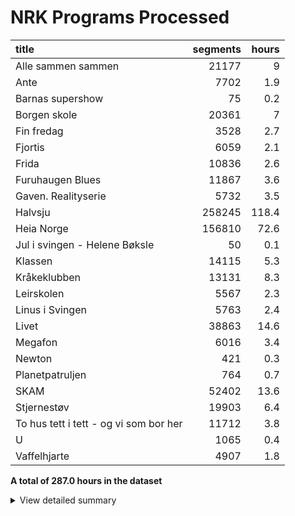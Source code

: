 # NRK Programs Processed
| title                                  |   segments |   hours |
|:---------------------------------------|-----------:|--------:|
| Alle sammen sammen                     |      21177 |     9   |
| Ante                                   |       7702 |     1.9 |
| Barnas supershow                       |         75 |     0.2 |
| Borgen skole                           |      20361 |     7   |
| Fin fredag                             |       3528 |     2.7 |
| Fjortis                                |       6059 |     2.1 |
| Frida                                  |      10836 |     2.6 |
| Furuhaugen Blues                       |      11867 |     3.6 |
| Gaven. Realityserie                    |       5732 |     3.5 |
| Halvsju                                |     258245 |   118.4 |
| Heia Norge                             |     156810 |    72.6 |
| Jul i svingen - Helene Bøksle          |         50 |     0.1 |
| Klassen                                |      14115 |     5.3 |
| Kråkeklubben                           |      13131 |     8.3 |
| Leirskolen                             |       5567 |     2.3 |
| Linus i Svingen                        |       5763 |     2.4 |
| Livet                                  |      38863 |    14.6 |
| Megafon                                |       6016 |     3.4 |
| Newton                                 |        421 |     0.3 |
| Planetpatruljen                        |        764 |     0.7 |
| SKAM                                   |      52402 |    13.6 |
| Stjernestøv                            |      19903 |     6.4 |
| To hus tett i tett - og vi som bor her |      11712 |     3.8 |
| U                                      |       1065 |     0.4 |
| Vaffelhjarte                           |       4907 |     1.8 |


**A total of 287.0 hours in the dataset**<details><summary>View detailed summary</summary>
## Detailed View
| title                                  | program_id   | subtitle                                             | category     |   segments |   hours |
|:---------------------------------------|:-------------|:-----------------------------------------------------|:-------------|-----------:|--------:|
| Alle sammen sammen                     | MSUB22000113 | 1. episode                                           | barn         |        753 |     0.3 |
| Alle sammen sammen                     | MSUB22000114 | 1. episode                                           | barn         |        768 |     0.4 |
| Alle sammen sammen                     | MSUB22000115 | 1. episode                                           | barn         |        753 |     0.3 |
| Alle sammen sammen                     | MSUB22000213 | 2. episode                                           | barn         |        763 |     0.3 |
| Alle sammen sammen                     | MSUB22000214 | 2. episode                                           | barn         |        696 |     0.3 |
| Alle sammen sammen                     | MSUB22000215 | 2. episode                                           | barn         |        934 |     0.3 |
| Alle sammen sammen                     | MSUB22000313 | 3. episode                                           | barn         |        776 |     0.4 |
| Alle sammen sammen                     | MSUB22000314 | 3. episode                                           | barn         |        802 |     0.4 |
| Alle sammen sammen                     | MSUB22000315 | 3. episode                                           | barn         |        869 |     0.3 |
| Alle sammen sammen                     | MSUB22000413 | 4. episode                                           | barn         |        754 |     0.4 |
| Alle sammen sammen                     | MSUB22000414 | 4. episode                                           | barn         |        886 |     0.4 |
| Alle sammen sammen                     | MSUB22000415 | 4. episode                                           | barn         |        914 |     0.3 |
| Alle sammen sammen                     | MSUB22000513 | 5. episode                                           | barn         |        835 |     0.3 |
| Alle sammen sammen                     | MSUB22000514 | 5. episode                                           | barn         |        766 |     0.4 |
| Alle sammen sammen                     | MSUB22000515 | 5. episode                                           | barn         |        616 |     0.3 |
| Alle sammen sammen                     | MSUB22000613 | 6. episode                                           | barn         |        748 |     0.3 |
| Alle sammen sammen                     | MSUB22000614 | 6. episode                                           | barn         |        773 |     0.3 |
| Alle sammen sammen                     | MSUB22000615 | 6. episode                                           | barn         |        868 |     0.3 |
| Alle sammen sammen                     | MSUB22000713 | 7. episode                                           | barn         |        671 |     0.3 |
| Alle sammen sammen                     | MSUB22000714 | 7. episode                                           | barn         |        719 |     0.4 |
| Alle sammen sammen                     | MSUB22000715 | 7. episode                                           | barn         |        701 |     0.3 |
| Alle sammen sammen                     | MSUB22000813 | 8. episode                                           | barn         |        807 |     0.4 |
| Alle sammen sammen                     | MSUB22000814 | 8. episode                                           | barn         |        857 |     0.3 |
| Alle sammen sammen                     | MSUB22000815 | 8. episode                                           | barn         |        813 |     0.3 |
| Alle sammen sammen                     | MSUB22000913 | 9. episode                                           | barn         |        813 |     0.4 |
| Alle sammen sammen                     | MSUB22000914 | 9. episode                                           | barn         |        748 |     0.4 |
| Alle sammen sammen                     | MSUB22000915 | 9. episode                                           | barn         |        774 |     0.3 |
| Ante                                   | FBUA06000075 | 1. episode                                           | drama-serier |       1268 |     0.3 |
| Ante                                   | FBUA06000175 | 2. episode                                           | drama-serier |       1308 |     0.3 |
| Ante                                   | FBUA06000275 | 3. episode                                           | drama-serier |       1375 |     0.3 |
| Ante                                   | FBUA06000375 | 4. episode                                           | drama-serier |        959 |     0.3 |
| Ante                                   | FBUA06000475 | 5. episode                                           | drama-serier |       1440 |     0.3 |
| Ante                                   | FBUA06000575 | 6. episode                                           | drama-serier |       1352 |     0.3 |
| Barnas supershow                       | MSUS01100710 | 1. Barnas supershow - musikkvideo "Kjedelig"         | barn         |         41 |     0   |
| Barnas supershow                       | MSUS01101410 | 2. Barnas supershow - musikkvideo "Delesangen"       | barn         |          7 |     0   |
| Barnas supershow                       | MSUS01104210 | 3. Barnas supershow - musikkvideo "Tissetrengt"      | barn         |         10 |     0   |
| Barnas supershow                       | OBUS05500207 | 4. Barnas superjul- Musikkvideo- "Gavejaktnatt"      | barn         |         17 |     0   |
| Borgen skole                           | FBUA03002089 | 1. Borgen skole - klasse 7B og 4A                    | barn         |        812 |     0.3 |
| Borgen skole                           | FBUA03002189 | 2. Borgen skole - klasse 7B og 4A                    | barn         |        742 |     0.3 |
| Borgen skole                           | FBUA03002289 | 3. Borgen skole - klasse 7B og 4A                    | barn         |        907 |     0.3 |
| Borgen skole                           | FBUA03002389 | 4. Borgen skole - klasse 7B og 4A                    | barn         |       1107 |     0.3 |
| Borgen skole                           | FBUA03002489 | 5. Borgen skole - klasse 7B og 4A                    | barn         |        999 |     0.3 |
| Borgen skole                           | FBUA03002589 | 6. Borgen skole - klasse 7B og 4A                    | barn         |       1052 |     0.3 |
| Borgen skole                           | FBUA03002689 | 7. Borgen skole - klasse 7B og 4A                    | barn         |        939 |     0.3 |
| Borgen skole                           | FBUA03002789 | 8. Borgen skole - klasse 7B og 4A                    | barn         |       1038 |     0.3 |
| Borgen skole                           | FBUA03002889 | 9. Borgen skole - klasse 7B og 4A                    | barn         |        694 |     0.3 |
| Borgen skole                           | FBUA03002989 | 10. Borgen skole - klasse 7B og 4A                   | barn         |        904 |     0.3 |
| Borgen skole                           | FBUA03003087 | 1. Borgen skole - klasse 6B                          | barn         |        696 |     0.3 |
| Borgen skole                           | FBUA03003187 | 2. Borgen skole - klasse 6B                          | barn         |        888 |     0.3 |
| Borgen skole                           | FBUA03003287 | 3. Borgen skole - klasse 6B                          | barn         |        725 |     0.3 |
| Borgen skole                           | FBUA03003387 | 4. Borgen skole - klasse 6B                          | barn         |        746 |     0.3 |
| Borgen skole                           | FBUA03003487 | 5. Borgen skole - klasse 6B                          | barn         |        818 |     0.3 |
| Borgen skole                           | FBUA03003587 | 6. Borgen skole - klasse 6B                          | barn         |        670 |     0.3 |
| Borgen skole                           | FBUA03010090 | 1. Borgen skole - klasse 8B og 5A                    | barn         |        666 |     0.3 |
| Borgen skole                           | FBUA03020090 | 2. Borgen skole - klasse 8B og 5A                    | barn         |        811 |     0.2 |
| Borgen skole                           | FBUA03030090 | 3. Borgen skole - klasse 8B og 5A                    | barn         |        641 |     0.3 |
| Borgen skole                           | FBUA03040090 | 4. Borgen skole - klasse 8B og 5A                    | barn         |        983 |     0.2 |
| Borgen skole                           | FBUA03050090 | 5. Borgen skole - klasse 8B og 5A                    | barn         |        951 |     0.3 |
| Borgen skole                           | FBUA03060090 | 6. Borgen skole - klasse 8B og 5A                    | barn         |        882 |     0.3 |
| Borgen skole                           | FBUA03070090 | 7. Borgen skole - klasse 8B og 5A                    | barn         |        730 |     0.3 |
| Borgen skole                           | FBUA03080090 | 8. Borgen skole - klasse 8B og 5A                    | barn         |        960 |     0.3 |
| Fin fredag                             | MSUB20000613 | 12. april 2013                                       | barn         |        445 |     0.4 |
| Fin fredag                             | MSUB20000713 | 19. april 2013                                       | barn         |        501 |     0.4 |
| Fin fredag                             | MSUB20000813 | 26. april 2013                                       | barn         |        524 |     0.4 |
| Fin fredag                             | MSUB20000913 | 3. mai 2013                                          | barn         |        502 |     0.4 |
| Fin fredag                             | MSUB20001013 | 10. mai 2013                                         | barn         |        412 |     0.4 |
| Fin fredag                             | MSUB20001113 | 6. september 2013                                    | barn         |        544 |     0.4 |
| Fin fredag                             | MSUB20001213 | 13. september 2013                                   | barn         |        600 |     0.4 |
| Fjortis                                | FBUB04000100 | 1. Pikenes Mons                                      | drama-serier |        764 |     0.3 |
| Fjortis                                | FBUB04000200 | 2. Blind date                                        | drama-serier |        952 |     0.3 |
| Fjortis                                | FBUB04000300 | 3. Siste dans                                        | drama-serier |       1039 |     0.4 |
| Fjortis                                | FBUB04000400 | 4. Blue Hawaii                                       | drama-serier |        895 |     0.3 |
| Fjortis                                | FBUB04000500 | 5. Copenhagen                                        | drama-serier |        922 |     0.3 |
| Fjortis                                | FBUB04000600 | 6. Tango jalousie                                    | drama-serier |        789 |     0.3 |
| Fjortis                                | FBUB04000700 | 1. Aldri mer fjortis                                 | drama-serier |        698 |     0.3 |
| Frida                                  | FBUA03001389 | 1. episode                                           | drama-serier |       2146 |     0.4 |
| Frida                                  | FBUA03002090 | 2. Frida og det urolige hjertet                      | drama-serier |       1985 |     0.5 |
| Frida                                  | FDRP42001492 | 3. Frida - med hjertet i hånden  1:5                 | drama-serier |       1177 |     0.3 |
| Frida                                  | FDRP42001592 | 4. Frida - med hjertet i hånden  2:5                 | drama-serier |       1309 |     0.3 |
| Frida                                  | FDRP42001692 | 5. Frida - med hjertet i hånden  3:5                 | drama-serier |       1355 |     0.3 |
| Frida                                  | FDRP42001792 | 6. Frida - med hjertet i hånden  4:5                 | drama-serier |       1362 |     0.3 |
| Frida                                  | FDRP42001892 | 7. Frida - med hjertet i hånden  5:5                 | drama-serier |       1502 |     0.4 |
| Furuhaugen Blues                       | FALB60000192 | 1. episode                                           | barn         |       1179 |     0.4 |
| Furuhaugen Blues                       | FALB60002192 | 2. episode                                           | barn         |       1465 |     0.3 |
| Furuhaugen Blues                       | FALB60003192 | 3. episode                                           | barn         |       1280 |     0.3 |
| Furuhaugen Blues                       | FALB60004192 | 4. episode                                           | barn         |       1119 |     0.3 |
| Furuhaugen Blues                       | FALB60005192 | 5. episode                                           | barn         |       1046 |     0.3 |
| Furuhaugen Blues                       | FALB60006192 | 6. episode                                           | barn         |       1205 |     0.3 |
| Furuhaugen Blues                       | FALB60007192 | 7. episode                                           | barn         |        777 |     0.4 |
| Furuhaugen Blues                       | FALB60008192 | 8. episode                                           | barn         |       1095 |     0.3 |
| Furuhaugen Blues                       | FALB60009192 | 9. episode                                           | barn         |        876 |     0.3 |
| Furuhaugen Blues                       | FALB60010192 | 10. episode                                          | barn         |       1086 |     0.3 |
| Furuhaugen Blues                       | FALB60011192 | 11. episode                                          | barn         |        739 |     0.3 |
| Gaven. Realityserie                    | OBUB12000108 | 1. Gaven                                             | barn         |        788 |     0.4 |
| Gaven. Realityserie                    | OBUB12000208 | 2. Gaven                                             | barn         |        491 |     0.5 |
| Gaven. Realityserie                    | OBUB12000308 | 3. Gaven                                             | barn         |        777 |     0.4 |
| Gaven. Realityserie                    | OBUB12000408 | 4. Gaven                                             | barn         |        812 |     0.4 |
| Gaven. Realityserie                    | OBUB12000508 | 5. Gaven                                             | barn         |        721 |     0.4 |
| Gaven. Realityserie                    | OBUB12000608 | 6. Gaven                                             | barn         |        629 |     0.4 |
| Gaven. Realityserie                    | OBUB12000708 | 7. Gaven                                             | barn         |        803 |     0.4 |
| Gaven. Realityserie                    | OBUB12000808 | 8. Gaven                                             | barn         |        711 |     0.4 |
| Halvsju                                | FBUA00001982 | 13. november 1982                                    | barn         |       2093 |     0.7 |
| Halvsju                                | FBUA03000081 | Halvsju ( kavalkade )                                | barn         |       1095 |     0.9 |
| Halvsju                                | FBUA03000083 | 12. februar 1983                                     | barn         |       1505 |     0.8 |
| Halvsju                                | FBUA03000085 | Halvsju   - Om hår                                   | barn         |       1944 |     0.8 |
| Halvsju                                | FBUA03000086 | 15. februar 1986                                     | barn         |        638 |     0.5 |
| Halvsju                                | FBUA03000180 | 26. januar 1980                                      | barn         |       1147 |     0.8 |
| Halvsju                                | FBUA03000181 | 21. februar 1981                                     | barn         |       1087 |     0.6 |
| Halvsju                                | FBUA03000182 | 6. februar 1982                                      | barn         |       1633 |     0.9 |
| Halvsju                                | FBUA03000183 | 26. februar 1983                                     | barn         |       1961 |     0.8 |
| Halvsju                                | FBUA03000185 | Halvsju   - Om oppdragelse - et hardtslående program | barn         |       1648 |     0.7 |
| Halvsju                                | FBUA03000186 | Halvsju  1:3                                         | barn         |       1329 |     0.5 |
| Halvsju                                | FBUA03000280 | 2. februar 1980                                      | barn         |       1777 |     0.8 |
| Halvsju                                | FBUA03000281 | 7. mars 1981                                         | barn         |       1419 |     0.5 |
| Halvsju                                | FBUA03000282 | 20. februar 1982                                     | barn         |       1831 |     0.8 |
| Halvsju                                | FBUA03000283 | 12. mars 1983                                        | barn         |       2108 |     0.8 |
| Halvsju                                | FBUA03000285 | Halvsju   - Om å forsvare seg                        | barn         |       1780 |     0.8 |
| Halvsju                                | FBUA03000286 | Halvsju  2:3                                         | barn         |       1218 |     0.5 |
| Halvsju                                | FBUA03000380 | 9. februar 1980                                      | barn         |       1150 |     0.8 |
| Halvsju                                | FBUA03000381 | 21. mars 1981                                        | barn         |       1900 |     0.7 |
| Halvsju                                | FBUA03000382 | 6. mars 1982                                         | barn         |       1900 |     0.9 |
| Halvsju                                | FBUA03000383 | 2. april 1983                                        | barn         |       1719 |     0.8 |
| Halvsju                                | FBUA03000385 | Halvsju   - Om nyheter                               | barn         |       1504 |     0.8 |
| Halvsju                                | FBUA03000386 | 5. april 1986                                        | barn         |       1086 |     0.4 |
| Halvsju                                | FBUA03000479 | Halvsju  - Trill rundt  Prg. 4                       | barn         |        431 |     0.2 |
| Halvsju                                | FBUA03000481 | 28. mars 1981                                        | barn         |        838 |     0.4 |
| Halvsju                                | FBUA03000482 | 20. mars 1982                                        | barn         |       1846 |     0.8 |
| Halvsju                                | FBUA03000483 | 23. april 1983                                       | barn         |       1669 |     0.8 |
| Halvsju                                | FBUA03000485 | Halvsju   - Om tegneserier                           | barn         |       1693 |     0.8 |
| Halvsju                                | FBUA03000486 | 3. mai 1986                                          | barn         |       1097 |     0.6 |
| Halvsju                                | FBUA03000579 | Halvsju - Prg. 5                                     | barn         |       1760 |     0.8 |
| Halvsju                                | FBUA03000580 | Halvsju for tidlig!                                  | barn         |        850 |     0.4 |
| Halvsju                                | FBUA03000581 | 11. april 1981                                       | barn         |        648 |     0.4 |
| Halvsju                                | FBUA03000582 | 3. april 1982                                        | barn         |       2210 |     0.8 |
| Halvsju                                | FBUA03000583 | 7. mai 1983                                          | barn         |       1566 |     0.7 |
| Halvsju                                | FBUA03000585 | Halvsju - Om musikkvideoer                           | barn         |       1421 |     0.8 |
| Halvsju                                | FBUA03000586 | 19. april 1986                                       | barn         |       1539 |     0.4 |
| Halvsju                                | FBUA03000679 | Halvsju - Prg. 6                                     | barn         |        917 |     0.4 |
| Halvsju                                | FBUA03000680 | Halvsju - fra Tromsø                                 | barn         |       1933 |     0.8 |
| Halvsju                                | FBUA03000681 | 25. april 1981                                       | barn         |        983 |     0.5 |
| Halvsju                                | FBUA03000682 | 24. april 1982                                       | barn         |       1603 |     0.8 |
| Halvsju                                | FBUA03000683 | 28. mai 1983                                         | barn         |       1935 |     0.8 |
| Halvsju                                | FBUA03000685 | 18. mai 1985                                         | barn         |       1257 |     0.7 |
| Halvsju                                | FBUA03000686 | 17. mai 1986                                         | barn         |        695 |     0.5 |
| Halvsju                                | FBUA03000779 | Halvsju - Prg. 7                                     | barn         |       1635 |     0.8 |
| Halvsju                                | FBUA03000780 | 8. mars 1980                                         | barn         |       1974 |     0.8 |
| Halvsju                                | FBUA03000781 | 14. februar 1981                                     | barn         |       1296 |     0.8 |
| Halvsju                                | FBUA03000782 | 8. mai 1982                                          | barn         |       1662 |     0.9 |
| Halvsju                                | FBUA03000783 | 5. mars 1983                                         | barn         |       2175 |     0.7 |
| Halvsju                                | FBUA03000879 | Halvsju - Trill rundt Prg. 8                         | barn         |       1773 |     0.8 |
| Halvsju                                | FBUA03000880 | 22. mars 1980                                        | barn         |       1989 |     0.7 |
| Halvsju                                | FBUA03000881 | 28. februar 1981                                     | barn         |       1112 |     0.5 |
| Halvsju                                | FBUA03000882 | 27. februar 1982                                     | barn         |       1316 |     0.5 |
| Halvsju                                | FBUA03000883 | 9. april 1983                                        | barn         |       1317 |     0.6 |
| Halvsju                                | FBUA03000979 | Halvsju - Prg. 9                                     | barn         |       1969 |     0.9 |
| Halvsju                                | FBUA03000980 | 12. april 1980                                       | barn         |       1791 |     0.8 |
| Halvsju                                | FBUA03000982 | 27. mars 1982                                        | barn         |       1331 |     0.5 |
| Halvsju                                | FBUA03000983 | 14. mai 1983                                         | barn         |       2455 |     0.7 |
| Halvsju                                | FBUA03001079 | Halvsju - Prg. 10                                    | barn         |       1132 |     0.5 |
| Halvsju                                | FBUA03001080 | 19. april 1980                                       | barn         |       1508 |     0.8 |
| Halvsju                                | FBUA03001081 | 4. april 1981                                        | barn         |       1632 |     0.6 |
| Halvsju                                | FBUA03001082 | 1. mai 1982                                          | barn         |        991 |     0.4 |
| Halvsju                                | FBUA03001179 | Halvsju - Prg. 11                                    | barn         |       1800 |     0.8 |
| Halvsju                                | FBUA03001180 | 26. april 1980                                       | barn         |       1945 |     0.8 |
| Halvsju                                | FBUA03001182 | 13. februar 1982                                     | barn         |       1108 |     0.5 |
| Halvsju                                | FBUA03001183 | 19. februar 1983                                     | barn         |        846 |     0.5 |
| Halvsju                                | FBUA03001279 | Halvsju - Trill rundt Prg. 12                        | barn         |       2151 |     0.8 |
| Halvsju                                | FBUA03001280 | 3. mai 1980                                          | barn         |       2078 |     0.9 |
| Halvsju                                | FBUA03001281 | 14. mars 1981                                        | barn         |        947 |     0.5 |
| Halvsju                                | FBUA03001282 | 13. mars 1982                                        | barn         |       1031 |     0.5 |
| Halvsju                                | FBUA03001283 | 19. mars 1983                                        | barn         |       1104 |     0.4 |
| Halvsju                                | FBUA03001379 | Halvsju - Prg. 13                                    | barn         |       1776 |     0.9 |
| Halvsju                                | FBUA03001380 | 10. mai 1980                                         | barn         |       1599 |     0.8 |
| Halvsju                                | FBUA03001383 | 30. april 1983                                       | barn         |       1114 |     0.5 |
| Halvsju                                | FBUA03001479 | Halvsju - Prg. 14                                    | barn         |       2026 |     0.8 |
| Halvsju                                | FBUA03001482 | 17. april 1982                                       | barn         |        841 |     0.5 |
| Halvsju                                | FBUA03001483 | 4. juni 1983                                         | barn         |       1255 |     0.8 |
| Halvsju                                | FBUA03001579 | Halvsju - Prg. 15                                    | barn         |       1798 |     0.8 |
| Halvsju                                | FBUA03001580 | 17. mai-Halvsju                                      | barn         |       1237 |     0.9 |
| Halvsju                                | FBUA03001582 | 17. mai 1982                                         | barn         |       1586 |     0.8 |
| Halvsju                                | FBUA03001679 | Halvsju - Trill rundt  Prg. 16                       | barn         |       1741 |     0.7 |
| Halvsju                                | FBUA03001682 | 2. oktober 1982                                      | barn         |       1070 |     0.6 |
| Halvsju                                | FBUA03001782 | 16. oktober 1982                                     | barn         |       1121 |     0.5 |
| Halvsju                                | FBUA03001783 | 16. april 1983                                       | barn         |       1802 |     0.8 |
| Halvsju                                | FBUA03001882 | 30. oktober 1982                                     | barn         |       1297 |     0.5 |
| Halvsju                                | FBUA03002082 | 27. november 1982                                    | barn         |       1496 |     0.8 |
| Halvsju                                | FBUA03002085 | Halvsju   - Borte bra, men hjemme best?              | barn         |       2326 |     0.8 |
| Halvsju                                | FBUA03002086 | 27. september 1986                                   | barn         |        631 |     0.6 |
| Halvsju                                | FBUA03002182 | 11. desember 1982                                    | barn         |       1090 |     0.5 |
| Halvsju                                | FBUA03002185 | Halvsju   - Om uvaner                                | barn         |       1367 |     0.5 |
| Halvsju                                | FBUA03002186 | 11. oktober 1986                                     | barn         |       1004 |     0.6 |
| Halvsju                                | FBUA03002282 | Julehalvsju                                          | barn         |       1004 |     0.5 |
| Halvsju                                | FBUA03002285 | Halvsju - om kunst                                   | barn         |       2500 |     0.7 |
| Halvsju                                | FBUA03002286 | 25. oktober 1986                                     | barn         |       1701 |     0.5 |
| Halvsju                                | FBUA03002385 | Halvsju  1:13                                        | barn         |       1490 |     0.8 |
| Halvsju                                | FBUA03002386 | 8. november 1986                                     | barn         |       1128 |     0.5 |
| Halvsju                                | FBUA03002482 | 9. oktober 1982                                      | barn         |        967 |     0.5 |
| Halvsju                                | FBUA03002485 | Halvsju 5:13                                         | barn         |       1819 |     0.8 |
| Halvsju                                | FBUA03002486 | 22. november 1986                                    | barn         |       1017 |     0.5 |
| Halvsju                                | FBUA03002582 | 23. oktober 1982                                     | barn         |       1117 |     0.6 |
| Halvsju                                | FBUA03002585 | Halvsju - om fred                                    | barn         |       1559 |     0.8 |
| Halvsju                                | FBUA03002586 | 6. desember 1986                                     | barn         |       1085 |     0.6 |
| Halvsju                                | FBUA03002682 | 6. november 1982                                     | barn         |       1432 |     0.8 |
| Halvsju                                | FBUA03002685 | 23. november 1985                                    | barn         |       1863 |     0.8 |
| Halvsju                                | FBUA03002686 | 20. desember 1986                                    | barn         |        911 |     0.5 |
| Halvsju                                | FBUA03002782 | 4. desember 1982                                     | barn         |        172 |     0.1 |
| Halvsju                                | FBUA03002785 | 7. desember 1985                                     | barn         |       2046 |     0.8 |
| Halvsju                                | FBUA03002885 | Halvsju - Om forelskelse                             | barn         |       2362 |     0.7 |
| Halvsju                                | FBUA03002985 | 21. desember 1985                                    | barn         |       1399 |     0.8 |
| Halvsju                                | FBUA03003086 | Halvsju - Halvsjukavalkade                           | barn         |       1506 |     0.8 |
| Halvsju                                | FBUA03003179 | Halvsju - Prg. 17                                    | barn         |       1355 |     0.9 |
| Halvsju                                | FBUA03003182 | 20. november 1982                                    | barn         |        785 |     0.5 |
| Halvsju                                | FBUA03003185 | Halvsju - om å samle på                              | barn         |       1871 |     0.7 |
| Halvsju                                | FBUA03003282 | 18. desember 1982                                    | barn         |        884 |     0.5 |
| Halvsju                                | FBUA03003285 | 2. november 1985                                     | barn         |       1674 |     0.8 |
| Halvsju                                | FBUA03003379 | 15. september 1979                                   | barn         |       1190 |     0.9 |
| Halvsju                                | FBUA03003385 | 30. november 1985                                    | barn         |       1793 |     0.8 |
| Halvsju                                | FBUA03003480 | 11. oktober 1980                                     | barn         |       1986 |     0.8 |
| Halvsju                                | FBUA03003485 | Halvsju  - Uganda 2                                  | barn         |       1089 |     0.5 |
| Halvsju                                | FBUA03003585 | Halvsju   - Om å dumme seg ut                        | barn         |        862 |     0.5 |
| Halvsju                                | FBUA03003679 | 22. september 1979                                   | barn         |       1519 |     0.8 |
| Halvsju                                | FBUA03003680 | 25. oktober 1980                                     | barn         |       1900 |     0.7 |
| Halvsju                                | FBUA03003685 | Halvsju - Om å være syk                              | barn         |       1509 |     0.6 |
| Halvsju                                | FBUA03003779 | 29. september 1979                                   | barn         |       1745 |     0.8 |
| Halvsju                                | FBUA03003780 | 8. november 1980                                     | barn         |       1698 |     0.8 |
| Halvsju                                | FBUA03003785 | Halvsju - om lek                                     | barn         |       1134 |     0.5 |
| Halvsju                                | FBUA03003879 | 6. oktober 1979                                      | barn         |       1814 |     0.8 |
| Halvsju                                | FBUA03003880 | 22. november 1980                                    | barn         |       1901 |     0.8 |
| Halvsju                                | FBUA03003885 | Halvsju - Om å være redd                             | barn         |       1759 |     0.8 |
| Halvsju                                | FBUA03003979 | 13. oktober 1979                                     | barn         |       1812 |     0.8 |
| Halvsju                                | FBUA03003980 | 6. desember 1980                                     | barn         |       1966 |     0.8 |
| Halvsju                                | FBUA03003985 | Halvsju - Egoisme                                    | barn         |       1645 |     0.7 |
| Halvsju                                | FBUA03004079 | 20. oktober 1979                                     | barn         |       1715 |     0.8 |
| Halvsju                                | FBUA03004080 | 18. oktober 1980                                     | barn         |       2155 |     0.7 |
| Halvsju                                | FBUA03004086 | 22. februar 1986                                     | barn         |       1072 |     0.6 |
| Halvsju                                | FBUA03004179 | 27. oktober 1979                                     | barn         |       1537 |     0.7 |
| Halvsju                                | FBUA03004180 | 13. desember 1980                                    | barn         |       1566 |     0.8 |
| Halvsju                                | FBUA03004184 | Halvjsu - Annenhver helg                             | barn         |       1593 |     0.4 |
| Halvsju                                | FBUA03004186 | 22. mars 1986                                        | barn         |       1573 |     0.7 |
| Halvsju                                | FBUA03004279 | 3. november 1979                                     | barn         |       1704 |     0.8 |
| Halvsju                                | FBUA03004280 | 1. november 1980                                     | barn         |       1867 |     0.8 |
| Halvsju                                | FBUA03004286 | 26. april 1986                                       | barn         |       1434 |     0.7 |
| Halvsju                                | FBUA03004379 | Halvsju fra Bergen                                   | barn         |       1655 |     0.8 |
| Halvsju                                | FBUA03004380 | 29. november 1980                                    | barn         |       1959 |     0.8 |
| Halvsju                                | FBUA03004386 | 4. oktober 1986                                      | barn         |        959 |     0.6 |
| Halvsju                                | FBUA03004479 | 17. november 1979                                    | barn         |       1895 |     0.8 |
| Halvsju                                | FBUA03004480 | 20. desember 1980                                    | barn         |       1550 |     0.7 |
| Halvsju                                | FBUA03004484 | 29. september 1984                                   | barn         |       1484 |     0.8 |
| Halvsju                                | FBUA03004486 | 1. november 1986                                     | barn         |       1076 |     0.6 |
| Halvsju                                | FBUA03004580 | 15. november 1980                                    | barn         |       2152 |     0.7 |
| Halvsju                                | FBUA03004584 | 13. oktober 1984                                     | barn         |       1468 |     0.8 |
| Halvsju                                | FBUA03004586 | 29. november 1986                                    | barn         |       1196 |     0.6 |
| Halvsju                                | FBUA03004679 | 1. desember 1979                                     | barn         |       1977 |     0.8 |
| Halvsju                                | FBUA03004684 | 20. oktober 1984                                     | barn         |       1949 |     0.7 |
| Halvsju                                | FBUA03004779 | 8. desember 1979                                     | barn         |       2078 |     0.7 |
| Halvsju                                | FBUA03004784 | 10. november 1984                                    | barn         |       1756 |     0.9 |
| Halvsju                                | FBUA03004879 | 15. desember 1979                                    | barn         |       1273 |     0.8 |
| Halvsju                                | FBUA03004884 | 24. november 1984                                    | barn         |       1966 |     0.8 |
| Halvsju                                | FBUA03004984 | 8. desember 1984                                     | barn         |       1713 |     0.9 |
| Halvsju                                | FBUA03005084 | 15. desember 1984                                    | barn         |       1744 |     0.8 |
| Halvsju                                | FBUA03005086 | 8. mars 1986                                         | barn         |       1124 |     0.6 |
| Halvsju                                | FBUA03005184 | 29. desember 1984                                    | barn         |       1406 |     0.8 |
| Halvsju                                | FBUA03005186 | 12. april 1986                                       | barn         |       1807 |     0.8 |
| Halvsju                                | FBUA03005284 | 6. oktober 1984                                      | barn         |       1528 |     0.7 |
| Halvsju                                | FBUA03005286 | 24. mai 1986                                         | barn         |        827 |     0.5 |
| Halvsju                                | FBUA03005384 | 27. oktober 1984                                     | barn         |        682 |     0.3 |
| Halvsju                                | FBUA03005386 | Halvsju - Om hester                                  | barn         |       1338 |     0.6 |
| Halvsju                                | FBUA03005484 | 1. desember 1984                                     | barn         |       1853 |     0.7 |
| Halvsju                                | FBUA03005486 | 15. november 1986                                    | barn         |        996 |     0.6 |
| Halvsju                                | FBUA03005584 | 22. desember 1984                                    | barn         |       1884 |     0.8 |
| Halvsju                                | FBUA03005586 | 13. desember 1986                                    | barn         |       1058 |     0.6 |
| Halvsju                                | FBUA03005684 | 17. november 1984                                    | barn         |       1858 |     0.8 |
| Halvsju                                | FBUA03005784 | 3. november 1984 kl. 00.00                           | barn         |       2241 |     0.7 |
| Heia Norge                             | DSTL15001095 | 15. oktober 1995                                     | nyheter      |        633 |     0.4 |
| Heia Norge                             | DSTL20000196 | 21. januar 1996                                      | nyheter      |        642 |     0.5 |
| Heia Norge                             | DSTL20000296 | 4. februar 1996                                      | nyheter      |        745 |     0.4 |
| Heia Norge                             | DSTL20000396 | 18. februar 1996                                     | nyheter      |        780 |     0.4 |
| Heia Norge                             | DSTL20000496 | 3. mars 1996                                         | nyheter      |        875 |     0.4 |
| Heia Norge                             | DSTL20000596 | 17. mars 1996                                        | nyheter      |       1237 |     0.4 |
| Heia Norge                             | DSTL20000696 | 31. mars 1996                                        | nyheter      |        670 |     0.4 |
| Heia Norge                             | DSTL20000796 | 14. april 1996                                       | nyheter      |        669 |     0.4 |
| Heia Norge                             | DSTL20000896 | 28. april 1996                                       | nyheter      |        567 |     0.4 |
| Heia Norge                             | DSTL20000996 | 12. mai 1996                                         | nyheter      |        618 |     0.4 |
| Heia Norge                             | DSTL20001095 | 11. juni 1995                                        | nyheter      |       1144 |     0.4 |
| Heia Norge                             | DSTL20001096 | 26. mai 1996                                         | nyheter      |        633 |     0.5 |
| Heia Norge                             | DSTL20001195 | 20. august 1995                                      | nyheter      |        958 |     0.4 |
| Heia Norge                             | DSTL20001196 | 2. juni 1996                                         | nyheter      |        621 |     0.4 |
| Heia Norge                             | DSTL20001295 | 3. september 1995                                    | nyheter      |        678 |     0.5 |
| Heia Norge                             | DSTL20001296 | 1. september 1996                                    | nyheter      |        804 |     0.4 |
| Heia Norge                             | DSTL20001395 | 17. september 1995                                   | nyheter      |        603 |     0.4 |
| Heia Norge                             | DSTL20001396 | 15. september 1996                                   | nyheter      |        700 |     0.4 |
| Heia Norge                             | DSTL20001495 | 1. oktober 1995                                      | nyheter      |        655 |     0.4 |
| Heia Norge                             | DSTL20001496 | 29. september 1996                                   | nyheter      |        836 |     0.4 |
| Heia Norge                             | DSTL20001596 | 13. oktober 1996                                     | nyheter      |        758 |     0.4 |
| Heia Norge                             | DSTL20001695 | 29. oktober 1995                                     | nyheter      |        716 |     0.5 |
| Heia Norge                             | DSTL20001696 | 27. oktober 1996                                     | nyheter      |        874 |     0.4 |
| Heia Norge                             | DSTL20001795 | 12. november 1995                                    | nyheter      |        798 |     0.4 |
| Heia Norge                             | DSTL20001796 | 10. november 1996                                    | nyheter      |        877 |     0.4 |
| Heia Norge                             | DSTL20001895 | 26. november 1995                                    | nyheter      |        723 |     0.4 |
| Heia Norge                             | DSTL20001896 | 24. november 1996                                    | nyheter      |        850 |     0.4 |
| Heia Norge                             | DSTL20001995 | 10. desember 1995                                    | nyheter      |        407 |     0.5 |
| Heia Norge                             | DSTL20001996 | 8. desember 1996                                     | nyheter      |        975 |     0.4 |
| Heia Norge                             | DSTL20002096 | 22. desember 1996                                    | nyheter      |        582 |     0.4 |
| Heia Norge                             | DSTL22001095 | Heia Norge - Under 17                                | nyheter      |        651 |     0.9 |
| Heia Norge                             | FSTL01000188 | Heia Norge!                                          | nyheter      |       1059 |     0.4 |
| Heia Norge                             | FSTL01000189 | Heia Norge!                                          | nyheter      |       1375 |     0.5 |
| Heia Norge                             | FSTL01000190 | 21. januar 1990                                      | nyheter      |        972 |     0.4 |
| Heia Norge                             | FSTL01000288 | Heia Norge!                                          | nyheter      |       1197 |     0.5 |
| Heia Norge                             | FSTL01000289 | Heia Norge!                                          | nyheter      |       1205 |     0.5 |
| Heia Norge                             | FSTL01000290 | 4. februar 1990                                      | nyheter      |       1177 |     0.4 |
| Heia Norge                             | FSTL01000388 | Heia Norge!                                          | nyheter      |        996 |     0.4 |
| Heia Norge                             | FSTL01000389 | Heia Norge!                                          | nyheter      |        926 |     0.5 |
| Heia Norge                             | FSTL01000390 | 18. februar 1990                                     | nyheter      |       1119 |     0.5 |
| Heia Norge                             | FSTL01000488 | Heia Norge!                                          | nyheter      |        939 |     0.5 |
| Heia Norge                             | FSTL01000489 | Heia Norge!                                          | nyheter      |       1106 |     0.5 |
| Heia Norge                             | FSTL01000490 | 4. mars 1990                                         | nyheter      |       1091 |     0.5 |
| Heia Norge                             | FSTL01000589 | Heia Norge!                                          | nyheter      |       1165 |     0.5 |
| Heia Norge                             | FSTL01000590 | 18. mars 1990                                        | nyheter      |       1078 |     0.5 |
| Heia Norge                             | FSTL01000689 | Heia Norge!                                          | nyheter      |       1269 |     0.5 |
| Heia Norge                             | FSTL01000690 | 1. april 1990                                        | nyheter      |       1234 |     0.5 |
| Heia Norge                             | FSTL01000789 | Heia Norge!                                          | nyheter      |       1500 |     0.5 |
| Heia Norge                             | FSTL01000790 | 22. april 1990                                       | nyheter      |       1151 |     0.5 |
| Heia Norge                             | FSTL01000889 | Heia Norge!                                          | nyheter      |       1363 |     0.5 |
| Heia Norge                             | FSTL01000890 | Heia Norge!                                          | nyheter      |       1060 |     0.4 |
| Heia Norge                             | FSTL01000989 | Heia Norge!                                          | nyheter      |       1129 |     0.5 |
| Heia Norge                             | FSTL01000990 | Heia Norge!                                          | nyheter      |        994 |     0.5 |
| Heia Norge                             | FSTL01001089 | Heia Norge!                                          | nyheter      |       1276 |     0.5 |
| Heia Norge                             | FSTL01001090 | Heia Norge!                                          | nyheter      |       1093 |     0.5 |
| Heia Norge                             | FSTL01001189 | Heia Norge!                                          | nyheter      |       1753 |     0.4 |
| Heia Norge                             | FSTL01001190 | Heia Norge!                                          | nyheter      |        989 |     0.5 |
| Heia Norge                             | FSTL01001289 | Heia Norge!                                          | nyheter      |       1206 |     0.5 |
| Heia Norge                             | FSTL01001290 | 2. september 1990                                    | nyheter      |       1225 |     0.5 |
| Heia Norge                             | FSTL01001389 | Heia Norge!                                          | nyheter      |       1140 |     0.4 |
| Heia Norge                             | FSTL01001390 | 16. september 1990                                   | nyheter      |       1394 |     0.4 |
| Heia Norge                             | FSTL01001489 | Heia Norge!                                          | nyheter      |       1254 |     0.5 |
| Heia Norge                             | FSTL01001490 | 30. september 1990                                   | nyheter      |       1262 |     0.5 |
| Heia Norge                             | FSTL01001589 | Heia Norge!                                          | nyheter      |       1262 |     0.5 |
| Heia Norge                             | FSTL01001590 | 14. oktober 1990                                     | nyheter      |       1023 |     0.5 |
| Heia Norge                             | FSTL01001689 | Heia Norge!                                          | nyheter      |       1098 |     0.5 |
| Heia Norge                             | FSTL01001690 | 28. oktober 1990                                     | nyheter      |       1242 |     0.4 |
| Heia Norge                             | FSTL01001789 | Heia Norge!                                          | nyheter      |       1071 |     0.4 |
| Heia Norge                             | FSTL01001790 | 11. november 1990                                    | nyheter      |       1092 |     0.4 |
| Heia Norge                             | FSTL01001889 | Heia Norge!                                          | nyheter      |       1140 |     0.5 |
| Heia Norge                             | FSTL01001890 | 25. november 1990                                    | nyheter      |       1145 |     0.5 |
| Heia Norge                             | FSTL01001989 | Heia Norge!                                          | nyheter      |       1256 |     0.5 |
| Heia Norge                             | FSTL01001990 | 9. desember 1990                                     | nyheter      |        839 |     0.4 |
| Heia Norge                             | FSTL01002089 | Heia Norge!                                          | nyheter      |       1058 |     0.4 |
| Heia Norge                             | FSTL01002090 | 23. desember 1990                                    | nyheter      |       1062 |     0.4 |
| Heia Norge                             | FSTL20000191 | 27. januar 1991                                      | nyheter      |       1249 |     0.5 |
| Heia Norge                             | FSTL20000192 | Heia Norge - ekstra                                  | nyheter      |        904 |     0.4 |
| Heia Norge                             | FSTL20000193 | 7. februar 1993                                      | nyheter      |        744 |     0.4 |
| Heia Norge                             | FSTL20000194 | 23. januar 1994                                      | nyheter      |        920 |     0.4 |
| Heia Norge                             | FSTL20000195 | 22. januar 1995                                      | nyheter      |        609 |     0.4 |
| Heia Norge                             | FSTL20000291 | 10. februar 1991                                     | nyheter      |       1063 |     0.5 |
| Heia Norge                             | FSTL20000292 | 9. februar 1992                                      | nyheter      |       1048 |     0.4 |
| Heia Norge                             | FSTL20000293 | 21. februar 1993                                     | nyheter      |       1024 |     0.4 |
| Heia Norge                             | FSTL20000294 | 6. februar 1994                                      | nyheter      |       1111 |     0.4 |
| Heia Norge                             | FSTL20000295 | 5. februar 1995                                      | nyheter      |        534 |     0.5 |
| Heia Norge                             | FSTL20000391 | 24. februar 1991                                     | nyheter      |       1129 |     0.5 |
| Heia Norge                             | FSTL20000392 | 23. februar 1992                                     | nyheter      |       1176 |     0.5 |
| Heia Norge                             | FSTL20000393 | 7. mars 1993                                         | nyheter      |        993 |     0.5 |
| Heia Norge                             | FSTL20000394 | 20. februar 1994                                     | nyheter      |        931 |     0.4 |
| Heia Norge                             | FSTL20000395 | 19. februar 1995                                     | nyheter      |        826 |     0.4 |
| Heia Norge                             | FSTL20000491 | 10. mars 1991                                        | nyheter      |       1093 |     0.5 |
| Heia Norge                             | FSTL20000492 | 8. mars 1992                                         | nyheter      |        861 |     0.4 |
| Heia Norge                             | FSTL20000493 | 21. mars 1993                                        | nyheter      |        747 |     0.4 |
| Heia Norge                             | FSTL20000494 | 6. mars 1994                                         | nyheter      |       1137 |     0.4 |
| Heia Norge                             | FSTL20000495 | 5. mars 1995                                         | nyheter      |        864 |     0.4 |
| Heia Norge                             | FSTL20000591 | 24. mars 1991                                        | nyheter      |       1285 |     0.5 |
| Heia Norge                             | FSTL20000592 | 22. mars 1992                                        | nyheter      |        906 |     0.5 |
| Heia Norge                             | FSTL20000593 | 4. april 1993                                        | nyheter      |        872 |     0.4 |
| Heia Norge                             | FSTL20000594 | 20. mars 1994                                        | nyheter      |        877 |     0.4 |
| Heia Norge                             | FSTL20000595 | 19. mars 1995                                        | nyheter      |        851 |     0.4 |
| Heia Norge                             | FSTL20000691 | 7. april 1991                                        | nyheter      |       1400 |     0.5 |
| Heia Norge                             | FSTL20000692 | 5. april 1992                                        | nyheter      |       1134 |     0.5 |
| Heia Norge                             | FSTL20000693 | 18. april 1993                                       | nyheter      |        753 |     0.4 |
| Heia Norge                             | FSTL20000694 | 17. april 1994                                       | nyheter      |        992 |     0.4 |
| Heia Norge                             | FSTL20000695 | 2. april 1995                                        | nyheter      |       1022 |     0.4 |
| Heia Norge                             | FSTL20000791 | 21. april 1991                                       | nyheter      |       1246 |     0.5 |
| Heia Norge                             | FSTL20000792 | 19. april 1992                                       | nyheter      |        954 |     0.4 |
| Heia Norge                             | FSTL20000793 | 2. mai 1993                                          | nyheter      |        861 |     0.4 |
| Heia Norge                             | FSTL20000794 | 1. mai 1994                                          | nyheter      |        816 |     0.4 |
| Heia Norge                             | FSTL20000795 | 30. april 1995                                       | nyheter      |        918 |     0.4 |
| Heia Norge                             | FSTL20000891 | 5. mai 1991                                          | nyheter      |       1188 |     0.5 |
| Heia Norge                             | FSTL20000892 | 3. mai 1992                                          | nyheter      |       1152 |     0.5 |
| Heia Norge                             | FSTL20000893 | 16. mai 1993                                         | nyheter      |       1002 |     0.4 |
| Heia Norge                             | FSTL20000894 | 15. mai 1994                                         | nyheter      |        863 |     0.5 |
| Heia Norge                             | FSTL20000895 | 14. mai 1995                                         | nyheter      |        788 |     0.4 |
| Heia Norge                             | FSTL20000991 | 19. mai 1991                                         | nyheter      |        995 |     0.5 |
| Heia Norge                             | FSTL20000992 | 17. mai 1992                                         | nyheter      |       1080 |     0.4 |
| Heia Norge                             | FSTL20000993 | 30. mai 1993                                         | nyheter      |       1089 |     0.4 |
| Heia Norge                             | FSTL20000994 | 29. mai 1994                                         | nyheter      |        722 |     0.4 |
| Heia Norge                             | FSTL20000995 | 28. mai 1995                                         | nyheter      |        863 |     0.4 |
| Heia Norge                             | FSTL20001091 | 2. juni 1991                                         | nyheter      |       1183 |     0.4 |
| Heia Norge                             | FSTL20001092 | 31. mai 1992                                         | nyheter      |       1093 |     0.5 |
| Heia Norge                             | FSTL20001093 | 13. juni 1993                                        | nyheter      |       1053 |     0.4 |
| Heia Norge                             | FSTL20001191 | 16. juni 1991                                        | nyheter      |       1436 |     0.4 |
| Heia Norge                             | FSTL20001192 | 21. juni 1992                                        | nyheter      |        751 |     0.5 |
| Heia Norge                             | FSTL20001193 | 27. juni 1993                                        | nyheter      |       1069 |     0.4 |
| Heia Norge                             | FSTL20001194 | 14. august 1994                                      | nyheter      |       1216 |     0.4 |
| Heia Norge                             | FSTL20001291 | 1. september 1991                                    | nyheter      |       1137 |     0.5 |
| Heia Norge                             | FSTL20001292 | 30. august 1992                                      | nyheter      |        873 |     0.4 |
| Heia Norge                             | FSTL20001293 | 29. august 1993                                      | nyheter      |        877 |     0.4 |
| Heia Norge                             | FSTL20001294 | 28. august 1994                                      | nyheter      |        828 |     0.4 |
| Heia Norge                             | FSTL20001391 | 15. september 1991                                   | nyheter      |       1129 |     0.5 |
| Heia Norge                             | FSTL20001392 | 13. september 1992                                   | nyheter      |        769 |     0.5 |
| Heia Norge                             | FSTL20001393 | 12. september 1993                                   | nyheter      |        852 |     0.4 |
| Heia Norge                             | FSTL20001394 | 11. september 1994                                   | nyheter      |       1019 |     0.4 |
| Heia Norge                             | FSTL20001491 | 29. september 1991                                   | nyheter      |       1336 |     0.5 |
| Heia Norge                             | FSTL20001492 | 27. september 1992                                   | nyheter      |        927 |     0.4 |
| Heia Norge                             | FSTL20001493 | 26. september 1993                                   | nyheter      |        908 |     0.4 |
| Heia Norge                             | FSTL20001494 | 25. september 1994                                   | nyheter      |        737 |     0.4 |
| Heia Norge                             | FSTL20001591 | 13. oktober 1991                                     | nyheter      |        925 |     0.4 |
| Heia Norge                             | FSTL20001592 | 11. oktober 1992                                     | nyheter      |       1419 |     0.4 |
| Heia Norge                             | FSTL20001593 | 10. oktober 1993                                     | nyheter      |        780 |     0.4 |
| Heia Norge                             | FSTL20001594 | 9. oktober 1994                                      | nyheter      |       1114 |     0.4 |
| Heia Norge                             | FSTL20001691 | 27. oktober 1991                                     | nyheter      |       1145 |     0.4 |
| Heia Norge                             | FSTL20001692 | 25. oktober 1992                                     | nyheter      |       1122 |     0.4 |
| Heia Norge                             | FSTL20001693 | 24. oktober 1993                                     | nyheter      |        560 |     0.4 |
| Heia Norge                             | FSTL20001694 | 23. oktober 1994                                     | nyheter      |        820 |     0.5 |
| Heia Norge                             | FSTL20001791 | 10. november 1991                                    | nyheter      |       1051 |     0.4 |
| Heia Norge                             | FSTL20001792 | 8. november 1992                                     | nyheter      |        792 |     0.4 |
| Heia Norge                             | FSTL20001793 | 7. november 1993                                     | nyheter      |        581 |     0.4 |
| Heia Norge                             | FSTL20001794 | 6. november 1994                                     | nyheter      |        880 |     0.4 |
| Heia Norge                             | FSTL20001891 | 24. november 1991                                    | nyheter      |       1045 |     0.4 |
| Heia Norge                             | FSTL20001892 | 22. november 1992                                    | nyheter      |        957 |     0.4 |
| Heia Norge                             | FSTL20001893 | 21. november 1993                                    | nyheter      |        882 |     0.4 |
| Heia Norge                             | FSTL20001894 | 20. november 1994                                    | nyheter      |        930 |     0.4 |
| Heia Norge                             | FSTL20001991 | 8. desember 1991                                     | nyheter      |        875 |     0.4 |
| Heia Norge                             | FSTL20001992 | 6. desember 1992                                     | nyheter      |        878 |     0.4 |
| Heia Norge                             | FSTL20001993 | 5. desember 1993                                     | nyheter      |        840 |     0.4 |
| Heia Norge                             | FSTL20001994 | 4. desember 1994                                     | nyheter      |        621 |     0.4 |
| Heia Norge                             | FSTL20002092 | 20. desember 1992                                    | nyheter      |        793 |     0.5 |
| Heia Norge                             | FSTL20002094 | Finale i UNDER 17                                    | nyheter      |        751 |     1   |
| Jul i svingen - Helene Bøksle          | MKTV13100320 |                                                      | kultur       |         50 |     0.1 |
| Klassen                                | MSUE13000121 | 1. Levis liste del 1                                 | barn         |        406 |     0.2 |
| Klassen                                | MSUE13000221 | 2. Levis liste del 2                                 | barn         |        460 |     0.2 |
| Klassen                                | MSUE13000321 | 3. Den kjekke vikaren                                | barn         |        360 |     0.2 |
| Klassen                                | MSUE13000421 | 5. Har Jørgen X-faktor?                              | barn         |        464 |     0.2 |
| Klassen                                | MSUE13000521 | 6. Influenseren                                      | barn         |        376 |     0.2 |
| Klassen                                | MSUE13000621 | 7. Hatet av alle                                     | barn         |        308 |     0.1 |
| Klassen                                | MSUE13000721 | 8. Å være sist                                       | barn         |        350 |     0.1 |
| Klassen                                | MSUE13000821 | 9. Rivalene                                          | barn         |        570 |     0.2 |
| Klassen                                | MSUE13000921 | 10. Hettegenseren del 1                              | barn         |        555 |     0.2 |
| Klassen                                | MSUE13001021 | 11. Hettegenseren del 2                              | barn         |        405 |     0.1 |
| Klassen                                | MSUE13001121 | 12. Gi og ta                                         | barn         |        398 |     0.2 |
| Klassen                                | MSUE13001221 | 13. Vikaren del 1                                    | barn         |        384 |     0.2 |
| Klassen                                | MSUE13001321 | 14. Trene?                                           | barn         |        371 |     0.2 |
| Klassen                                | MSUE13001421 | 15. Vikaren del 2                                    | barn         |        427 |     0.2 |
| Klassen                                | MSUE13001521 | 16. Hvordan er man venninner                         | barn         |        384 |     0.2 |
| Klassen                                | MSUE13001621 | 17. Sabotøren del 1                                  | barn         |        490 |     0.2 |
| Klassen                                | MSUE13001721 | 18. Sabotøren del 2                                  | barn         |        473 |     0.1 |
| Klassen                                | MSUE13001821 | 19. Headsettet                                       | barn         |        536 |     0.2 |
| Klassen                                | MSUE13001921 | 20. Bare en venn?                                    | barn         |        408 |     0.1 |
| Klassen                                | MSUE13002021 | 21. Presset                                          | barn         |        470 |     0.2 |
| Klassen                                | MSUE13002121 | 22. Bibliotekaren                                    | barn         |        329 |     0.1 |
| Klassen                                | MSUE13002221 | 23. Forelsket i min beste venninne                   | barn         |        455 |     0.2 |
| Klassen                                | MSUE13002321 | 24. Lyve om venninner                                | barn         |        319 |     0.1 |
| Klassen                                | MSUE13002421 | 25. Klikker totalt!                                  | barn         |        324 |     0.2 |
| Klassen                                | MSUE13002521 | 26. Men Oskar!                                       | barn         |        444 |     0.2 |
| Klassen                                | MSUE13002621 | 27. Joakim går rett på!                              | barn         |        306 |     0.1 |
| Klassen                                | MSUE13002721 | 28. En kjip venn                                     | barn         |        311 |     0.1 |
| Klassen                                | MSUE13002821 | 29. Modelldrømmen del 1                              | barn         |        478 |     0.2 |
| Klassen                                | MSUE13002921 | 30. Modelldrømmen del 2                              | barn         |        497 |     0.1 |
| Klassen                                | MSUE13003021 | 31. Katinka ro ned!                                  | barn         |        394 |     0.2 |
| Klassen                                | MSUE13003121 | 32. Klassens mest perfekte                           | barn         |        422 |     0.2 |
| Klassen                                | MSUE13003221 | 33. Diabetes                                         | barn         |        378 |     0.1 |
| Klassen                                | MSUE13003321 | 34. Ola svikter Ava                                  | barn         |        558 |     0.2 |
| Klassen                                | MSUE13004521 | 4. God Id Rakel!                                     | barn         |        305 |     0.1 |
| Kråkeklubben                           | DNPR63700114 | 1. Finn dyret                                        | barn         |        504 |     0.3 |
| Kråkeklubben                           | DNPR63700115 | 1. Promp                                             | barn         |        196 |     0.2 |
| Kråkeklubben                           | DNPR63700214 | 2. Lam                                               | barn         |        629 |     0.3 |
| Kråkeklubben                           | DNPR63700215 | 2. Natursti                                          | barn         |        233 |     0.2 |
| Kråkeklubben                           | DNPR63700314 | 3. Fjærabingo                                        | barn         |        594 |     0.3 |
| Kråkeklubben                           | DNPR63700315 | 3. Hval                                              | barn         |        246 |     0.2 |
| Kråkeklubben                           | DNPR63700414 | 4. Skattejakt i fjæra                                | barn         |        593 |     0.3 |
| Kråkeklubben                           | DNPR63700415 | 4. Hva spiser fugler om vinteren?                    | barn         |        194 |     0.2 |
| Kråkeklubben                           | DNPR63700514 | 5. Snegler                                           | barn         |        423 |     0.3 |
| Kråkeklubben                           | DNPR63700515 | 5. Dyrelyd                                           | barn         |        192 |     0.2 |
| Kråkeklubben                           | DNPR63700614 | 6. Kongledyr                                         | barn         |        549 |     0.3 |
| Kråkeklubben                           | DNPR63700615 | 6. Skjell                                            | barn         |        242 |     0.2 |
| Kråkeklubben                           | DNPR63700714 | 7. Fisketur                                          | barn         |        512 |     0.3 |
| Kråkeklubben                           | DNPR63700715 | 7. Dyrebæsj                                          | barn         |        200 |     0.2 |
| Kråkeklubben                           | DNPR63700814 | 8. Trær                                              | barn         |        561 |     0.3 |
| Kråkeklubben                           | DNPR63700815 | 8. Hale                                              | barn         |        227 |     0.2 |
| Kråkeklubben                           | DNPR63700914 | 9. Rideskolen                                        | barn         |        575 |     0.3 |
| Kråkeklubben                           | DNPR63700915 | 9. Potet                                             | barn         |        188 |     0.2 |
| Kråkeklubben                           | DNPR63701014 | 10. Søppeltur                                        | barn         |        557 |     0.3 |
| Kråkeklubben                           | DNPR63701015 | 10. Forsvar                                          | barn         |        194 |     0.2 |
| Kråkeklubben                           | DNPR63701113 | 1. Uglejakt                                          | barn         |        353 |     0.3 |
| Kråkeklubben                           | DNPR63701115 | 1. Hvor er Kråka?                                    | barn         |        349 |     0.1 |
| Kråkeklubben                           | DNPR63701213 | 2. Kongen befaler                                    | barn         |        364 |     0.3 |
| Kråkeklubben                           | DNPR63701215 | 2. Hvorfor er humler så glade i blomster?            | barn         |        225 |     0.2 |
| Kråkeklubben                           | DNPR63701313 | 3. Pigghuder                                         | barn         |        400 |     0.3 |
| Kråkeklubben                           | DNPR63701315 | 3. Hvordan få et frø til å vokse?                    | barn         |        222 |     0.2 |
| Kråkeklubben                           | DNPR63701413 | 4. Syk                                               | barn         |        533 |     0.3 |
| Kråkeklubben                           | DNPR63701415 | 4. Hvorfor vokser det tang i havet?                  | barn         |        355 |     0.2 |
| Kråkeklubben                           | DNPR63701513 | 5. Skjelett                                          | barn         |        520 |     0.3 |
| Kråkeklubben                           | DNPR63701515 | 5. Finnes det andre dyr enn fugler som legger egg?   | barn         |        351 |     0.2 |
| Kråkeklubben                           | DNPR63701613 | 6. Skogsvannet                                       | barn         |        522 |     0.3 |
| Kråkeklubben                           | DNPR63701615 | 6. Hvorfor synger fuglene?                           | barn         |        212 |     0.2 |
| Kråkeklubben                           | DNPR63701715 | 7. Finnes det mark i havet?                          | barn         |        320 |     0.2 |
| Kråkeklubben                           | DNPR63701815 | 8. Finne fem ting som har ordet Kråke i seg          | barn         |        287 |     0.2 |
| Kråkeklubben                           | DNPR63701915 | 9. Finne fem dyr i havet som ikke er fisk            | barn         |        325 |     0.2 |
| Kråkeklubben                           | DNPR63702015 | 10. Hvordan bor dyrene i skogen?                     | barn         |        184 |     0.2 |
| Leirskolen                             | OBUB07000104 | 1. episode                                           | barn         |        852 |     0.4 |
| Leirskolen                             | OBUB07000204 | 2. episode                                           | barn         |        887 |     0.4 |
| Leirskolen                             | OBUB07000304 | 3. episode                                           | barn         |       1062 |     0.3 |
| Leirskolen                             | OBUB07000404 | 4. episode                                           | barn         |        886 |     0.4 |
| Leirskolen                             | OBUB07000504 | 5. episode                                           | barn         |        936 |     0.4 |
| Leirskolen                             | OBUB07000604 | 6. episode                                           | barn         |        944 |     0.4 |
| Linus i Svingen                        | OBUS01000103 | 1. episode                                           | barn         |       1005 |     0.4 |
| Linus i Svingen                        | OBUS01000203 | 2. episode                                           | barn         |       1077 |     0.4 |
| Linus i Svingen                        | OBUS01000303 | 3. episode                                           | barn         |       1049 |     0.4 |
| Linus i Svingen                        | OBUS01000403 | 4. episode                                           | barn         |        981 |     0.4 |
| Linus i Svingen                        | OBUS01000503 | 5. episode                                           | barn         |        784 |     0.4 |
| Linus i Svingen                        | OBUS01000603 | 6. episode                                           | barn         |        867 |     0.4 |
| Livet                                  | MSUI40005120 | 1. Å være meg                                        | barn         |        323 |     0.1 |
| Livet                                  | MSUI40005220 | 2. Boner                                             | barn         |        226 |     0.1 |
| Livet                                  | MSUI40005320 | 3. Ond tvilling                                      | barn         |        317 |     0.2 |
| Livet                                  | MSUI40005420 | 4. Invitasjon i garderoben                           | barn         |        195 |     0.1 |
| Livet                                  | MSUI40005520 | 5. Problemer på toalettet                            | barn         |        164 |     0.1 |
| Livet                                  | MSUI40005620 | 6. Hjemmealenefest                                   | barn         |        332 |     0.2 |
| Livet                                  | MSUI40005720 | 7. Skulke-date                                       | barn         |        303 |     0.1 |
| Livet                                  | MSUI40005820 | 8. Større muskler nå                                 | barn         |        257 |     0.1 |
| Livet                                  | MSUI40005920 | 9. Sexprat                                           | barn         |        261 |     0.1 |
| Livet                                  | MSUI40006020 | 10. Girlcrush                                        | barn         |        304 |     0.1 |
| Livet                                  | MSUI40006120 | 11. Hårløs og håpløs                                 | barn         |        413 |     0.1 |
| Livet                                  | MSUI40006220 | 12. Jenta fra Italia                                 | barn         |        400 |     0.2 |
| Livet                                  | MSUI40006320 | 13. Dirty meldinger                                  | barn         |        303 |     0.1 |
| Livet                                  | MSUI40006420 | 14. Tre på date                                      | barn         |        368 |     0.1 |
| Livet                                  | MSUI40006520 | 15. Bakerst i bussen                                 | barn         |        372 |     0.1 |
| Livet                                  | MSUI40006620 | 16. Boner på leirskole                               | barn         |        350 |     0.2 |
| Livet                                  | MSUI40006720 | 17. Nødt eller sannhet                               | barn         |        377 |     0.2 |
| Livet                                  | MSUI40006820 | 18. Vill natt                                        | barn         |        419 |     0.2 |
| Livet                                  | MSUI40006920 | 19. Et kyss er et kyss                               | barn         |        322 |     0.2 |
| Livet                                  | MSUI40007020 | 20. Kjæresteekspert                                  | barn         |        401 |     0.1 |
| Livet                                  | MSUI40007120 | 21. Ny BH                                            | barn         |        210 |     0.1 |
| Livet                                  | MSUI40007220 | 22. Kjenn deg selv                                   | barn         |        387 |     0.2 |
| Livet                                  | MSUI40007320 | 23. Flørting på geografiprøven                       | barn         |        281 |     0.1 |
| Livet                                  | MSUI40007420 | 24. Ekskjæreste                                      | barn         |        528 |     0.2 |
| Livet                                  | MSUI40007520 | 25. Første kyss på rommet                            | barn         |        325 |     0.2 |
| Livet                                  | MSUI40007620 | 26. Reggis-fri                                       | barn         |        225 |     0.1 |
| Livet                                  | MSUI40007720 | 27. Grøsserdate                                      | barn         |        389 |     0.1 |
| Livet                                  | MSUI40007820 | 28. Vorspiel                                         | barn         |        430 |     0.1 |
| Livet                                  | MSUI40007920 | 29. Årets fest - del 1                               | barn         |        270 |     0.1 |
| Livet                                  | MSUI40008020 | 30. Årets fest - del 2                               | barn         |        346 |     0.2 |
| Livet                                  | MSUI40008120 | 31. Guttetur på ski                                  | barn         |        502 |     0.2 |
| Livet                                  | MSUI40008220 | 32. Date på svensk                                   | barn         |        523 |     0.2 |
| Livet                                  | MSUI40008320 | 33. Hemmeligheten                                    | barn         |        398 |     0.1 |
| Livet                                  | MSUI40008420 | 34. Ikke rør søstra mi!                              | barn         |        578 |     0.2 |
| Livet                                  | MSUI40008520 | 35. Kjærester i smug                                 | barn         |        333 |     0.1 |
| Livet                                  | MSUI40008620 | 36. Flørting overalt                                 | barn         |        334 |     0.2 |
| Livet                                  | MSUI40008720 | 37. Ingen voksne                                     | barn         |        501 |     0.2 |
| Livet                                  | MSUI40008820 | 38. Første dag på jobb                               | barn         |        384 |     0.1 |
| Livet                                  | MSUI40008920 | 39. Blodig morgen                                    | barn         |        318 |     0.1 |
| Livet                                  | MSUI40009020 | 40. Ta på meg                                        | barn         |        715 |     0.2 |
| Livet                                  | MSUI40009120 | 41. Slå meg                                          | barn         |        466 |     0.2 |
| Livet                                  | MSUI40009220 | 42. Kjærlighetsfest                                  | barn         |        293 |     0.1 |
| Livet                                  | MSUI41000120 | 1. Sløv søndag                                       | barn         |        572 |     0.2 |
| Livet                                  | MSUI41000220 | 2. En skremmende prat                                | barn         |        335 |     0.1 |
| Livet                                  | MSUI41000320 | 3. Innesperret                                       | barn         |        435 |     0.1 |
| Livet                                  | MSUI41000420 | 4. Nye tider, nye venner                             | barn         |        350 |     0.1 |
| Livet                                  | MSUI41000520 | 5. Den perfekte svigersønn                           | barn         |        370 |     0.1 |
| Livet                                  | MSUI41000620 | 6. Tjuvstart                                         | barn         |        449 |     0.1 |
| Livet                                  | MSUI41000720 | 7. Pakten i parken                                   | barn         |        465 |     0.1 |
| Livet                                  | MSUI41000820 | 8. Kondomkampen                                      | barn         |        315 |     0.1 |
| Livet                                  | MSUI41000920 | 9. Det forbudte kysset                               | barn         |        444 |     0.1 |
| Livet                                  | MSUI41001020 | 10. Total forvirring                                 | barn         |        355 |     0.1 |
| Livet                                  | MSUI41001120 | 11. Pølse i brød                                     | barn         |        399 |     0.1 |
| Livet                                  | MSUI41001220 | 12. Den (u)perfekte festen                           | barn         |        372 |     0.1 |
| Livet                                  | MSUI41001320 | 13. Kjærlighetssorg i dyrehagen                      | barn         |        425 |     0.1 |
| Livet                                  | MSUI41001420 | 14. Flere fisk i havet                               | barn         |        452 |     0.1 |
| Livet                                  | MSUI41001520 | 15. Piercet sammen                                   | barn         |        395 |     0.1 |
| Livet                                  | MSUI41001620 | 16. Tvungen unnskyldning                             | barn         |        484 |     0.2 |
| Livet                                  | MSUI41001720 | 17. Bare en liten ting                               | barn         |        493 |     0.1 |
| Livet                                  | MSUI41001820 | 18. Bar mage med gutta                               | barn         |        295 |     0.1 |
| Livet                                  | MSUI41001920 | 19. Homie-seksuell                                   | barn         |        469 |     0.1 |
| Livet                                  | MSUI41002020 | 20. Naken sannhet                                    | barn         |        464 |     0.1 |
| Livet                                  | MSUI41002120 | 21. Et flytende fengsel                              | barn         |        374 |     0.1 |
| Livet                                  | MSUI41002220 | 22. Tur i skogen                                     | barn         |        477 |     0.2 |
| Livet                                  | MSUI41002320 | 23. Det baller på seg                                | barn         |        406 |     0.1 |
| Livet                                  | MSUI41002420 | 24. Den stønnende ulven                              | barn         |        551 |     0.2 |
| Livet                                  | MSUI41002520 | 25. Mellom kjærester                                 | barn         |        480 |     0.1 |
| Livet                                  | MSUI41002620 | 26. Blått hår                                        | barn         |        470 |     0.1 |
| Livet                                  | MSUI41002720 | 27. Upassende barnevakt                              | barn         |        388 |     0.1 |
| Livet                                  | MSUI41002820 | 28. Ollies verden                                    | barn         |        418 |     0.1 |
| Livet                                  | MSUI41002920 | 29. Den andre første gangen                          | barn         |        363 |     0.1 |
| Livet                                  | MSUI41003020 | 30. Å være oss                                       | barn         |        461 |     0.2 |
| Livet                                  | MSUI49004120 | 1. Første gang                                       | barn         |        499 |     0.2 |
| Livet                                  | MSUI49004220 | 2. Stønnelyder                                       | barn         |        336 |     0.1 |
| Livet                                  | MSUI49004320 | 3. Knull eller tull                                  | barn         |        505 |     0.2 |
| Livet                                  | MSUI49004420 | 4. Villdyret                                         | barn         |        258 |     0.1 |
| Livet                                  | MSUI49004520 | 5. Alle unntatt meg                                  | barn         |        445 |     0.1 |
| Livet                                  | MSUI49004620 | 6. Knullet som endret alt                            | barn         |        422 |     0.2 |
| Livet                                  | MSUI49004720 | 7. See you later, alligator?                         | barn         |        371 |     0.1 |
| Livet                                  | MSUI49004820 | 8. Kjøttmarked                                       | barn         |        310 |     0.1 |
| Livet                                  | MSUI49004920 | 9. Kjønnsmoden                                       | barn         |        276 |     0.1 |
| Livet                                  | MSUI49005020 | 10. Ild og manndom                                   | barn         |        254 |     0.2 |
| Livet                                  | MSUI49005120 | 11. Et ekkelt mareritt                               | barn         |        264 |     0.1 |
| Livet                                  | MSUI49005220 | 12. Helt ræva                                        | barn         |        458 |     0.2 |
| Livet                                  | MSUI49005320 | 13. Kjærlighetsmesteren                              | barn         |        323 |     0.1 |
| Livet                                  | MSUI49005420 | 14. Se G-strengen min, pappa                         | barn         |        282 |     0.1 |
| Livet                                  | MSUI49005520 | 15. Dating for blakke                                | barn         |        386 |     0.1 |
| Livet                                  | MSUI49005620 | 16. På skole med mamma                               | barn         |        452 |     0.2 |
| Livet                                  | MSUI49005720 | 17. En barnslig sjel                                 | barn         |        402 |     0.1 |
| Livet                                  | MSUI49005820 | 18. Første øl eller siste øl                         | barn         |        340 |     0.1 |
| Livet                                  | MSUI49005920 | 19. Møkkadate                                        | barn         |        349 |     0.1 |
| Livet                                  | MSUI49006020 | 20. Level Up                                         | barn         |        357 |     0.1 |
| Livet                                  | MSUI49006120 | 21. Hot eller hummer?                                | barn         |        286 |     0.1 |
| Livet                                  | MSUI49006220 | 22. For liten for videregåendefest?                  | barn         |        219 |     0.1 |
| Livet                                  | MSUI49006320 | 23. Utestengt                                        | barn         |        307 |     0.1 |
| Livet                                  | MSUI49006420 | 24. Deg, meg og tømmermenn                           | barn         |        449 |     0.2 |
| Livet                                  | MSUI49006520 | 25. Fremtid eller frihet?                            | barn         |        494 |     0.2 |
| Livet                                  | MSUI49006620 | 26. Opprør                                           | barn         |        269 |     0.2 |
| Livet                                  | MSUI49006720 | 27. Kleint julespill                                 | barn         |        291 |     0.1 |
| Livet                                  | MSUI49006820 | 28. Husarrest                                        | barn         |        349 |     0.2 |
| Livet                                  | MSUI49006920 | 29. Tredje hjulet                                    | barn         |        404 |     0.1 |
| Livet                                  | MSUI49007020 | 30. Alt har en slutt                                 | barn         |        637 |     0.2 |
| Megafon                                | MSUB07000913 | Megafon: Domino og født døv                          | barn         |        750 |     0.4 |
| Megafon                                | MSUB07001013 | Megafon: Dauinger og Trylling                        | barn         |        624 |     0.5 |
| Megafon                                | MSUB07001113 | Megafon: Rideknappen og Jakttårn                     | barn         |        724 |     0.5 |
| Megafon                                | MSUB07001213 | Megafon: Potetkanon og Azza                          | barn         |        744 |     0.4 |
| Megafon                                | MSUB07001313 | Megafon: Fekting og anderledes                       | barn         |        659 |     0.4 |
| Megafon                                | MSUB07001413 | Megafon: Til topps og Oliver                         | barn         |        725 |     0.4 |
| Megafon                                | MSUB07001513 | Megafon: 3Dprinter og sjarken                        | barn         |        830 |     0.4 |
| Megafon                                | MSUB07001613 | Megafon: Adopsjon                                    | barn         |        960 |     0.4 |
| Newton                                 | DMPP21502322 | Prosjekt kylling!                                    | barn         |        421 |     0.3 |
| Planetpatruljen                        | DNRR63000122 | 2. Spar strøm                                        | barn         |        205 |     0.2 |
| Planetpatruljen                        | DNRR63000222 | 4. Ikke sløs vann                                    | barn         |        287 |     0.2 |
| Planetpatruljen                        | DNRR63000322 | 6. Bruk beina                                        | barn         |        111 |     0.2 |
| Planetpatruljen                        | DNRR63000922 | 3. Planettips: spar støm                             | barn         |         27 |     0   |
| Planetpatruljen                        | DNRR63001022 | 5. Planettips: bruk mindre vann                      | barn         |         34 |     0   |
| Planetpatruljen                        | DNRR63001122 | 7. Planettips: dyresafari                            | barn         |         75 |     0   |
| Planetpatruljen                        | DNRR63001522 | 1. Planetpatruljen musikkvideo                       | barn         |         25 |     0   |
| SKAM                                   | MSUB19120116 | 1. episode                                           | drama-serier |        666 |     0.3 |
| SKAM                                   | MSUB19120216 | 2. episode                                           | drama-serier |        735 |     0.2 |
| SKAM                                   | MSUB19120316 | 3. episode                                           | drama-serier |        755 |     0.2 |
| SKAM                                   | MSUB19120416 | 4. episode                                           | drama-serier |        510 |     0.2 |
| SKAM                                   | MSUB19120516 | 5. episode                                           | drama-serier |        761 |     0.2 |
| SKAM                                   | MSUB19120616 | 6. episode                                           | drama-serier |        843 |     0.3 |
| SKAM                                   | MSUB19120716 | 7. episode                                           | drama-serier |        924 |     0.2 |
| SKAM                                   | MSUB19120816 | 8. episode                                           | drama-serier |        982 |     0.3 |
| SKAM                                   | MSUB19120916 | 9. episode                                           | drama-serier |       1042 |     0.2 |
| SKAM                                   | MSUB19121016 | 10. episode                                          | drama-serier |        874 |     0.2 |
| SKAM                                   | MSUB19121116 | 11. episode                                          | drama-serier |       1587 |     0.4 |
| SKAM                                   | MYNT15000116 | 1. episode                                           | drama-serier |       1012 |     0.4 |
| SKAM                                   | MYNT15000117 | 1. episode                                           | drama-serier |        992 |     0.3 |
| SKAM                                   | MYNT15000216 | 2. episode                                           | drama-serier |       1050 |     0.3 |
| SKAM                                   | MYNT15000217 | 2. episode                                           | drama-serier |        839 |     0.2 |
| SKAM                                   | MYNT15000316 | 3. episode                                           | drama-serier |       1480 |     0.4 |
| SKAM                                   | MYNT15000317 | 3. episode                                           | drama-serier |       1360 |     0.3 |
| SKAM                                   | MYNT15000416 | 4. episode                                           | drama-serier |       1319 |     0.3 |
| SKAM                                   | MYNT15000417 | 4. episode                                           | drama-serier |       1573 |     0.3 |
| SKAM                                   | MYNT15000516 | 5. episode                                           | drama-serier |       1158 |     0.4 |
| SKAM                                   | MYNT15000517 | 5. episode                                           | drama-serier |       1182 |     0.3 |
| SKAM                                   | MYNT15000616 | 6. episode                                           | drama-serier |        911 |     0.2 |
| SKAM                                   | MYNT15000617 | 6. episode                                           | drama-serier |       1460 |     0.3 |
| SKAM                                   | MYNT15000716 | 7. episode                                           | drama-serier |        913 |     0.3 |
| SKAM                                   | MYNT15000717 | 7. episode                                           | drama-serier |       1822 |     0.3 |
| SKAM                                   | MYNT15000816 | 8. episode                                           | drama-serier |       1961 |     0.4 |
| SKAM                                   | MYNT15000817 | 8. episode                                           | drama-serier |       1650 |     0.4 |
| SKAM                                   | MYNT15000916 | 9. episode                                           | drama-serier |        867 |     0.2 |
| SKAM                                   | MYNT15000917 | 9. episode                                           | drama-serier |       2326 |     0.5 |
| SKAM                                   | MYNT15001016 | 10. episode                                          | drama-serier |       1833 |     0.4 |
| SKAM                                   | MYNT15001017 | 10. episode                                          | drama-serier |       3021 |     0.7 |
| SKAM                                   | MYNT15001116 | 11. episode                                          | drama-serier |       1292 |     0.3 |
| SKAM                                   | MYNT15001216 | 12. episode                                          | drama-serier |       2115 |     0.5 |
| SKAM                                   | MYNT15200116 | 1. episode                                           | drama-serier |       1004 |     0.4 |
| SKAM                                   | MYNT15200216 | 2. episode                                           | drama-serier |       1168 |     0.3 |
| SKAM                                   | MYNT15200316 | 3. episode                                           | drama-serier |        908 |     0.3 |
| SKAM                                   | MYNT15200416 | 4. episode                                           | drama-serier |        908 |     0.2 |
| SKAM                                   | MYNT15200516 | 5. episode                                           | drama-serier |       1112 |     0.4 |
| SKAM                                   | MYNT15200616 | 6. episode                                           | drama-serier |        974 |     0.2 |
| SKAM                                   | MYNT15200716 | 7. episode                                           | drama-serier |        867 |     0.3 |
| SKAM                                   | MYNT15200816 | 8. episode                                           | drama-serier |       1477 |     0.3 |
| SKAM                                   | MYNT15200916 | 9. episode                                           | drama-serier |        625 |     0.2 |
| SKAM                                   | MYNT15201016 | 10. episode                                          | drama-serier |       1544 |     0.4 |
| Stjernestøv                            | MSUS24000120 | 1. episode                                           | barn         |       1001 |     0.3 |
| Stjernestøv                            | MSUS24000220 | 2. episode                                           | barn         |        834 |     0.3 |
| Stjernestøv                            | MSUS24000320 | 3. episode                                           | barn         |        813 |     0.3 |
| Stjernestøv                            | MSUS24000420 | 4. episode                                           | barn         |        968 |     0.3 |
| Stjernestøv                            | MSUS24000520 | 5. episode                                           | barn         |       1092 |     0.3 |
| Stjernestøv                            | MSUS24000620 | 6. episode                                           | barn         |        691 |     0.2 |
| Stjernestøv                            | MSUS24000720 | 7. episode                                           | barn         |        865 |     0.3 |
| Stjernestøv                            | MSUS24000820 | 8. episode                                           | barn         |        768 |     0.2 |
| Stjernestøv                            | MSUS24000920 | 9. episode                                           | barn         |        985 |     0.3 |
| Stjernestøv                            | MSUS24001020 | 10. episode                                          | barn         |       1107 |     0.3 |
| Stjernestøv                            | MSUS24001120 | 11. episode                                          | barn         |        758 |     0.2 |
| Stjernestøv                            | MSUS24001220 | 12. episode                                          | barn         |        664 |     0.2 |
| Stjernestøv                            | MSUS24001320 | 13. episode                                          | barn         |        914 |     0.3 |
| Stjernestøv                            | MSUS24001420 | 14. episode                                          | barn         |        793 |     0.2 |
| Stjernestøv                            | MSUS24001520 | 15. episode                                          | barn         |        653 |     0.2 |
| Stjernestøv                            | MSUS24001620 | 16. episode                                          | barn         |        632 |     0.2 |
| Stjernestøv                            | MSUS24001720 | 17. episode                                          | barn         |        876 |     0.3 |
| Stjernestøv                            | MSUS24001820 | 18. episode                                          | barn         |        705 |     0.2 |
| Stjernestøv                            | MSUS24001920 | 19. episode                                          | barn         |        653 |     0.2 |
| Stjernestøv                            | MSUS24002020 | 20. episode                                          | barn         |        693 |     0.3 |
| Stjernestøv                            | MSUS24002120 | 21. episode                                          | barn         |        762 |     0.3 |
| Stjernestøv                            | MSUS24002220 | 22. episode                                          | barn         |        842 |     0.2 |
| Stjernestøv                            | MSUS24002320 | 23. episode                                          | barn         |        740 |     0.3 |
| Stjernestøv                            | MSUS24002420 | 24. episode                                          | barn         |       1094 |     0.3 |
| To hus tett i tett - og vi som bor her | FBUA01006288 | To telt tett i tett                                  | barn         |       1001 |     0.3 |
| To hus tett i tett - og vi som bor her | FBUA01006388 | To telt tett i tett                                  | barn         |        758 |     0.3 |
| To hus tett i tett - og vi som bor her | FBUA01006488 | To telt tett i tett                                  | barn         |        822 |     0.3 |
| To hus tett i tett - og vi som bor her | FBUA01007383 | To hus tett i tett - og vi som bor her  1:7          | barn         |        963 |     0.3 |
| To hus tett i tett - og vi som bor her | FBUA01007483 | To hus tett i tett - og vi som bor her  2:7          | barn         |        876 |     0.3 |
| To hus tett i tett - og vi som bor her | FBUA01007583 | To hus tett i tett - og vi som bor her  3:7          | barn         |        958 |     0.3 |
| To hus tett i tett - og vi som bor her | FBUA01007683 | To hus tett i tett - og vi som bor her  4:7          | barn         |        975 |     0.3 |
| To hus tett i tett - og vi som bor her | FBUA01007688 | To telt tett i tett                                  | barn         |        925 |     0.3 |
| To hus tett i tett - og vi som bor her | FBUA01008387 | Vår - og seks år                                     | barn         |        756 |     0.2 |
| To hus tett i tett - og vi som bor her | FBUA01008487 | Høst - og første klasse                              | barn         |        853 |     0.3 |
| To hus tett i tett - og vi som bor her | FBUA02000384 | To hus tett i tett - og vi som bor her  5:7          | barn         |       1160 |     0.3 |
| To hus tett i tett - og vi som bor her | FBUA02000484 | To hus tett i tett - og vi som bor her  6:7          | barn         |        725 |     0.3 |
| To hus tett i tett - og vi som bor her | FBUA02000584 | To hus tett i tett - og vi som bor her  7:7          | barn         |        940 |     0.3 |
| U                                      | RKUU07003701 | 31. mai 2001                                         | dokumentar   |       1065 |     0.4 |
| Vaffelhjarte                           | MSUS05001110 | 1. episode                                           | barn         |       1176 |     0.5 |
| Vaffelhjarte                           | MSUS05001210 | 2. episode                                           | barn         |       1397 |     0.5 |
| Vaffelhjarte                           | MSUS05001310 | 3. episode                                           | barn         |       1624 |     0.5 |
| Vaffelhjarte                           | MSUS05001410 | 4. episode                                           | barn         |        710 |     0.3 |</details>
